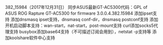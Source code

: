 382_15984（2017年12月31日）
同步ASUS最新GT-AC5300代码：GPL of ASUS ROG Rapture GT-AC5300 for firmware 3.0.0.4.382.15984
添加ipset支持
添加dnsmasq ipset支持，dnsmasq conf-dir，dnsmasq postconf支持
添加开机启动脚本支持：wan-start，nat-start，post-mount支持
curl添加socks5代理支持
busybox添加base64支持（不可描述订阅会用到），netstat -p支持等
添加koolshare软件中心支持